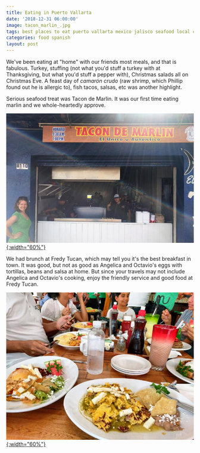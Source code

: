 ```yaml
---
title: Eating in Puerto Vallarta
date: '2018-12-31 06:00:00'
image: tacon_marlin_.jpg
tags: best places to eat puerto vallarta mexico jalisco seafood local cuisine
categories: food spanish
layout: post
---
```


We've been eating at "home" with our friends most meals, and that is fabulous. Turkey, stuffing (not what you'd stuff a turkey with at Thanksgiving, but what you'd stuff a pepper with), Christmas salads all on Christmas Eve. A feast day of *camarón crudo* (raw shrimp, which Phillip found out he is allergic to), fish tacos, salsas, etc was another highlight.

Serious seafood treat was Tacon de Marlin. It was our first time eating marlin and we whole-heartedly approve. 

[![](/images/tacon_marlin2_.jpg){:width="60%"}](/images/tacon_marlin2.jpg)

We had brunch at Fredy Tucan, which may tell you it's the best breakfast in town. It was good, but not as good as Angelica and Octavio's eggs with tortillas, beans and salsa at home. But since your travels may not include Angelica and Octavio's cooking, enjoy the friendly service and good food at Fredy Tucan.

[![](/images/breakfast_pv_.jpg){:width="60%"}](/images/breakfast_pv.jpg)